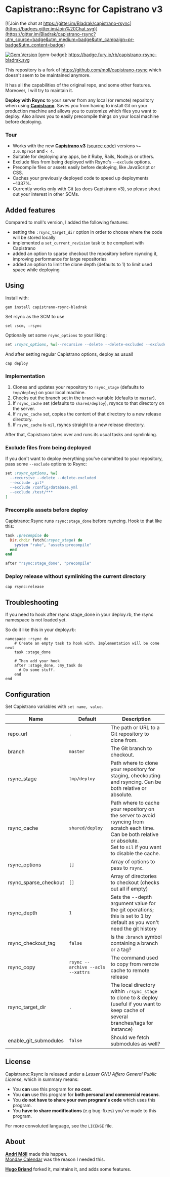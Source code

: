 Capistrano::Rsync for Capistrano v3
===================================

[![Join the chat at https://gitter.im/Bladrak/capistrano-rsync](https://badges.gitter.im/Join%20Chat.svg)](https://gitter.im/Bladrak/capistrano-rsync?utm_source=badge&utm_medium=badge&utm_campaign=pr-badge&utm_content=badge)

[![Gem Version](https://badge.fury.io/rb/capistrano-rsync-bladrak.svg)](http://badge.fury.io/rb/capistrano-rsync-bladrak)
[gem-badge]: https://badge.fury.io/rb/capistrano-rsync-bladrak.svg

This repository is a fork of https://github.com/moll/capistrano-rsync which doesn't seem to be maintained anymore.

It has all the capabilities of the original repo, and some other features. Moreover, I will try to maintain it.  

**Deploy with Rsync** to your server from any local (or remote) repository when
using [**Capistrano**](http://www.capistranorb.com/).  Saves you from having to
install Git on your production machine and allows you to customize which files
you want to deploy. Also allows you to easily precompile things on your local
machine before deploying.

### Tour
- Works with the new [**Capistrano v3**](http://www.capistranorb.com/) ([source
  code](https://github.com/capistrano/capistrano)) versions `>= 3.0.0pre14` and
  `< 4`.
- Suitable for deploying any apps, be it Ruby, Rails, Node.js or others.  
- Exclude files from being deployed with Rsync's `--exclude` options.
- Precompile files or assets easily before deploying, like JavaScript or CSS.
- Caches your previously deployed code to speed up deployments ~1337%.
- Currently works only with Git (as does Capistrano v3), so please shout out
  your interest in other SCMs.

Added features
--------------

Compared to moll's version, I added the following features:
* setting the ``:rsync_target_dir`` option in order to choose where the code will be stored locally
* implemented a ``set_current_revision`` task to be compliant with Capistrano
* added an option to sparse checkout the repository before rsyncing it, improving performance for large repositories
* added an option to limit the clone depth (defaults to 1) to limit used space while deploying


Using
-----
Install with:
```
gem install capistrano-rsync-bladrak
```

Set rsync as the SCM to use
```
set :scm, :rsync
```

Optionally set some `rsync_options` to your liking:
```ruby
set :rsync_options, %w[--recursive --delete --delete-excluded --exclude .git*]
```

And after setting regular Capistrano options, deploy as usual!
```
cap deploy
```

### Implementation
1. Clones and updates your repository to `rsync_stage` (defaults to
   `tmp/deploy`) on your local machine.
2. Checks out the branch set in the `branch` variable (defaults to `master`).
3. If `rsync_cache` set (defaults to `shared/deploy`), rsyncs to that directory
   on the server.
4. If `rsync_cache` set, copies the content of that directory to a new release
   directory.
5. If `rsync_cache` is `nil`, rsyncs straight to a new release directory.

After that, Capistrano takes over and runs its usual tasks and symlinking.

### Exclude files from being deployed
If you don't want to deploy everything you've committed to your repository, pass
some `--exclude` options to Rsync:
```ruby
set :rsync_options, %w[
  --recursive --delete --delete-excluded
  --exclude .git*
  --exclude /config/database.yml
  --exclude /test/***
]
```

### Precompile assets before deploy
Capistrano::Rsync runs `rsync:stage_done` before rsyncing. Hook to that like this:
```ruby
task :precompile do
  Dir.chdir fetch(:rsync_stage) do
    system "rake", "assets:precompile"
  end
end

after "rsync:stage_done", "precompile"
```

### Deploy release without symlinking the current directory
```
cap rsync:release
```

Troubleshooting
---------------
If you need to hook after rsync:stage_done in your deploy.rb, the rsync namespace is not loaded yet.

So do it like this in your deploy.rb:
```
namespace :rsync do
    # Create an empty task to hook with. Implementation will be come next
    task :stage_done

    # Then add your hook
    after :stage_done, :my_task do
      # Do some stuff.
    end
end
```


Configuration
-------------
Set Capistrano variables with `set name, value`.

Name          | Default | Description
--------------|---------|------------
repo_url      | `.` | The path or URL to a Git repository to clone from.  
branch        | `master` | The Git branch to checkout.  
rsync_stage   | `tmp/deploy` | Path where to clone your repository for staging, checkouting and rsyncing. Can be both relative or absolute.
rsync_cache   | `shared/deploy` | Path where to cache your repository on the server to avoid rsyncing from scratch each time. Can be both relative or absolute.<br> Set to `nil` if you want to disable the cache.
rsync_options | `[]` | Array of options to pass to `rsync`.
rsync_sparse_checkout | `[]` | Array of directories to checkout (checks out all if empty)
rsync_depth   | `1` | Sets the --depth argument value for the git operations; this is set to 1 by default as you won't need the git history
rsync_checkout_tag  | `false` | Is the ``:branch`` symbol containing a branch or a tag?
rsync_copy    | `rsync --archive --acls --xattrs` | The command used to copy from remote cache to remote release
rsync_target_dir | `.` | The local directory within ``:rsync_stage`` to clone to & deploy (useful if you want to keep cache of several branches/tags for instance)
enable_git_submodules | `false` | Should we fetch submodules as well?


License
-------
Capistrano::Rsync is released under a *Lesser GNU Affero General Public
License*, which in summary means:

- You **can** use this program for **no cost**.
- You **can** use this program for **both personal and commercial reasons**.
- You **do not have to share your own program's code** which uses this program.
- You **have to share modifications** (e.g bug-fixes) you've made to this
  program.

For more convoluted language, see the `LICENSE` file.


About
-----
**[Andri Möll](http://themoll.com)** made this happen.  
[Monday Calendar](https://mondayapp.com) was the reason I needed this.

**[Hugo Briand](http://about.me/hbriand)** forked it, maintains it, and adds some features.

